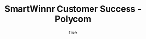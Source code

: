 ---
title: SmartWinnr Customer Success - Polycom
description: In conversation with Laura Welch, Sr. Director, Sales Enablement, Poly, Inc. Learn how Poly drives sales knowledge through SmartWinnr
og_title : SmartWinnr Customer Success - Polycom
og_description: In conversation with Laura Welch, Sr. Director, Sales Enablement, Poly, Inc. Learn how Poly drives sales knowledge through SmartWinnr
author:
  name: SmartWinnr
  email: smartwinnr@mobillionlabs.com
keywords: ["Laura Welch", "Poly", "smartwinnr", "sales knowledge", "customer success story"]
license: '[CC BY-ND 4.0](https://creativecommons.org/licenses/by-nd/4.0)'
published: 2018-09-14
---